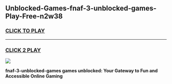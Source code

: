 
## Unblocked-Games-fnaf-3-unblocked-games-Play-Free-n2w38
<h3>
<a href="https://premium76.site?title=fnaf-3-unblocked-games&ref=15A">CLICK TO PLAY</a></h3>
<hr>

<h3>
<a href="https://premium76.site?title=fnaf-3-unblocked-games&ref=15A">CLICK 2 PLAY</a>
  
</h3>

<a href="https://premium76.site?title=fnaf-3-unblocked-games&ref=15A"><img src="https://clearcache.store/games.png"></a>


**fnaf-3-unblocked-games games unblocked: Your Gateway to Fun and Accessible Online Gaming**

